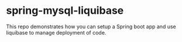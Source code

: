 # spring-mysql-liquibase

This repo demonstrates how you can setup a Spring boot app and use liquibase to manage deployment of code.
